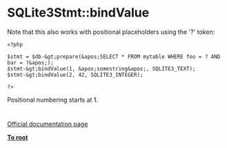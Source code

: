 # SQLite3Stmt::bindValue





Note that this also works with positional placeholders using the &apos;?&apos; token:



```
<?php

$stmt = $db-&gt;prepare(&apos;SELECT * FROM mytable WHERE foo = ? AND bar = ?&apos;);
$stmt-&gt;bindValue(1, &apos;somestring&apos;, SQLITE3_TEXT);
$stmt-&gt;bindValue(2, 42, SQLITE3_INTEGER);

?>
```


Positional numbering starts at 1.

  

#

[Official documentation page](https://www.php.net/manual/en/sqlite3stmt.bindvalue.php)

**[To root](/README.md)**